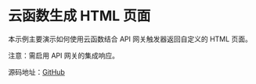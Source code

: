 # 云函数生成 HTML 页面

本示例主要演示如何使用云函数结合 API 网关触发器返回自定义的 HTML 页面。

注意：需启用 API 网关的集成响应。

源码地址：[GitHub](https://github.com/TencentCloudBase/cloudbase-templates/blob/master/scf-html/)